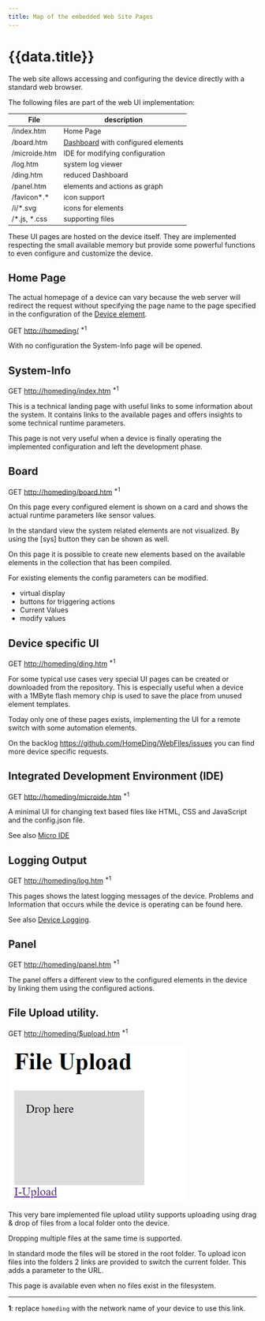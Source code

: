 ```yaml
---
title: Map of the embedded Web Site Pages
---
```


# {{data.title}}

The web site allows accessing and configuring the device directly with a standard web browser.

The following files are part of the web UI implementation: 

| File          | description                                         |
| ------------- | --------------------------------------------------- |
| /index.htm    | Home Page                                           |
| /board.htm    | [Dashboard](/dashboard.md) with configured elements |
| /microide.htm | IDE for modifying configuration                     |
| /log.htm      | system log viewer                                   |
| /ding.htm     | reduced Dashboard                                   |
| /panel.htm    | elements and actions as graph                       |
| /favicon*.*   | icon support                                        |
| /i/*.svg      | icons for elements                                  |
| /*.js, *.css  | supporting files                                    |


These UI pages are hosted on the device itself. They are implemented respecting the small available memory but provide some powerful functions to even configure and customize the device.


## Home Page

The actual homepage of a device can vary because the web server will redirect the request without specifying the page name to the page specified in the configuration of the [Device element](/elements/device.md).

GET <http://homeding/> <sup>*1</sup>

With no configuration the System-Info page will be opened.


## System-Info

GET <http://homeding/index.htm> <sup>*1</sup>

This is a technical landing page with useful links to some information about the system.
It contains links to the available pages and offers insights to some technical runtime parameters.

This page is not very useful when a device is finally operating the implemented configuration and left the development phase.


## Board

GET <http://homeding/board.htm> <sup>*1</sup>

On this page every configured element is shown on a card and shows the actual runtime parameters like sensor values.

In the standard view the system related elements are not visualized. By using the [sys] button they can be shown as well.

On this page it is possible to create new elements based on the available elements in the collection that has been compiled.

For existing elements the config parameters can be modified.

* virtual display
* buttons for triggering actions
* Current Values
* modify values


## Device specific UI

GET <http://homeding/ding.htm> <sup>*1</sup>

For some typical use cases very special UI pages can be created or downloaded from the repository. This is especially useful when a device with a 1MByte flash memory chip is used to save the place from unused element templates.

Today only one of these pages exists, implementing the UI for a remote switch with some automation elements.

On the backlog <https://github.com/HomeDing/WebFiles/issues> you can find more device specific requests. 


## Integrated Development Environment (IDE)

GET <http://homeding/microide.htm> <sup>*1</sup>

A minimal UI for changing text based files like HTML, CSS and JavaScript and the config.json file.

See also [Micro IDE](/microide.md)


## Logging Output

GET <http://homeding/log.htm> <sup>*1</sup>

This pages shows the latest logging messages of the device. Problems and Information that occurs while the device is operating can be found here.

See also [Device Logging](/logger.md).


## Panel

GET <http://homeding/panel.htm> <sup>*1</sup>

The panel offers a different view to the configured elements in the device by linking them using the configured actions.


## File Upload utility.

GET <http://homeding/$upload.htm> <sup>*1</sup>

![Minimal Upload Form](/upload.png)

This very bare implemented file upload utility supports uploading using drag & drop of files from a local folder onto the device.

Dropping multiple files at the same time is supported.

In standard mode the files will be stored in the root folder. To upload icon files into the folders 2 links are provided to switch the current folder. This adds a parameter to the URL.

This page is available even when no files exist in the filesystem.


--- 

**1**: replace `homeding` with the network name of your device to use this link.
